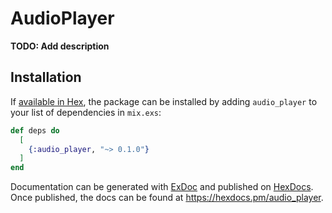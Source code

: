 # AudioPlayer

**TODO: Add description**

## Installation

If [available in Hex](https://hex.pm/docs/publish), the package can be installed
by adding `audio_player` to your list of dependencies in `mix.exs`:

```elixir
def deps do
  [
    {:audio_player, "~> 0.1.0"}
  ]
end
```

Documentation can be generated with [ExDoc](https://github.com/elixir-lang/ex_doc)
and published on [HexDocs](https://hexdocs.pm). Once published, the docs can
be found at <https://hexdocs.pm/audio_player>.

